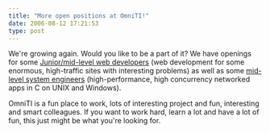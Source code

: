 ```yaml
---
title: "More open positions at OmniTI!"
date: 2006-08-12 17:21:53
type: post
---
```


<p>We're growing again.  Would you like to be a part of it?  We have openings for some <a href="https://omniti.com/people/jobs#webdev">Junior/mid-level web developers</a> (web development for some enormous, high-traffic sites with interesting problems) as well as some <a href="https://omniti.com/people/jobs#midsyseng">mid-level system engineers</a> (high-performance, high concurrency networked apps in C on UNIX and Windows).</p>  <p>OmniTI is a fun place to work, lots of interesting project and fun, interesting and smart colleagues.  If you want to work hard, learn a lot and have a lot of fun, this just might be what you're looking for.</p>
